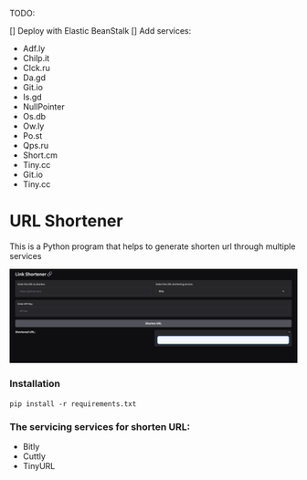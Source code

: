 TODO:

[] Deploy with Elastic BeanStalk
[] Add services:
- Adf.ly
- Chilp.it
- Clck.ru
- Da.gd
- Git.io
- Is.gd
- NullPointer
- Os.db
- Ow.ly
- Po.st
- Qps.ru
- Short.cm
- Tiny.cc
- Git.io
- Tiny.cc

# URL Shortener

This is a Python program that helps to generate shorten url through multiple services

![Demo](demo.png)

### Installation

```
pip install -r requirements.txt
```

### The servicing services for shorten URL:

- Bitly
- Cuttly
- TinyURL
